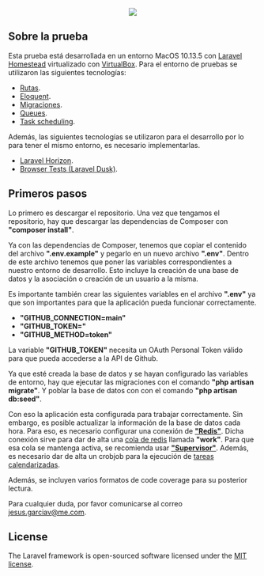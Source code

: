 <p align="center"><img src="http://logikoss.com/assets/images/logikoss_logo.png"></p>

## Sobre la prueba

Esta prueba está desarrollada en un entorno MacOS 10.13.5 con [Laravel Homestead](https://laravel.com/docs/5.6/homestead) virtualizado con [VirtualBox](https://www.virtualbox.org/). Para el entorno de pruebas se utilizaron las siguientes tecnologías:
- [Rutas](https://laravel.com/docs/routing).
- [Eloquent](https://laravel.com/docs/eloquent).
- [Migraciones](https://laravel.com/docs/migrations).
- [Queues](https://laravel.com/docs/queues).
- [Task scheduling](https://laravel.com/docs/5.6/scheduling).

Además, las siguientes tecnologías se utilizaron para el desarrollo por lo para tener el mismo entorno, es necesario implementarlas.
- [Laravel Horizon](https://laravel.com/docs/5.6/horizon).
- [Browser Tests (Laravel Dusk)](https://laravel.com/docs/5.6/dusk).

## Primeros pasos

Lo primero es descargar el repositorio. Una vez que tengamos el repositorio, hay que descargar las dependencias de Composer con __"composer install"__.

Ya con las dependencias de Composer, tenemos que copiar el contenido del archivo __".env.example"__ y pegarlo en un nuevo archivo __".env"__. Dentro de este archivo tenemos que poner las variables correspondientes a nuestro entorno de desarrollo. Esto incluye la creación de una base de datos y la asociación o creación de un usuario a la misma.

Es importante también crear las siguientes variables en el archivo __".env"__ ya que son importantes para que la aplicación pueda funcionar correctamente.

- __"GITHUB_CONNECTION=main"__
- __"GITHUB_TOKEN="__
- __"GITHUB_METHOD=token"__

La variable __"GITHUB_TOKEN"__ necesita un OAuth Personal Token válido para que pueda accederse a la API de Github.

Ya que esté creada la base de datos y se hayan configurado las variables de entorno, hay que ejecutar las migraciones con el comando __"php artisan migrate"__. Y poblar la base de datos con con el comando __"php artisan db:seed"__.

Con eso la aplicación esta configurada para trabajar correctamente. Sin embargo, es posible actualizar la información de la base de datos cada hora. Para eso, es necesario configurar una conexión de [__"Redis"__](https://laravel.com/docs/5.6/redis). Dicha conexión sirve para dar de alta una [cola de redis](https://laravel.com/docs/5.6/queues) llamada __"work"__. Para que esa cola se mantenga activa, se recomienda usar [__"Supervisor"__](https://laravel.com/docs/5.6/queues#supervisor-configuration). Además, es necesario dar de alta un crobjob para la ejecución de [tareas calendarizadas](https://laravel.com/docs/5.6/scheduling).

Además, se incluyen varios formatos de code coverage para su posterior lectura.

Para cualquier duda, por favor comunicarse al correo [jesus.garciav@me.com](mailto:jesus.garciav@me.com).

## License

The Laravel framework is open-sourced software licensed under the [MIT license](https://opensource.org/licenses/MIT).
